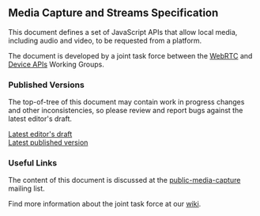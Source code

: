 ## Media Capture and Streams Specification

This document defines a set of JavaScript APIs that allow local
media, including audio and video, to be requested from a platform.

The document  is developed by a joint task force between the
[WebRTC](http://www.w3.org/2011/04/webrtc/) and
[Device APIs](http://www.w3.org/2009/dap/) Working Groups.

### Published Versions

The top-of-tree of this document may contain work in progress changes and other
inconsistencies, so please review and report bugs against the latest editor's
draft.

[Latest editor's draft](https://w3c.github.io/mediacapture-main/)  
[Latest published version](http://www.w3.org/TR/mediacapture-streams/)

### Useful Links

The content of this document is discussed at the
[public-media-capture](http://lists.w3.org/Archives/Public/public-media-capture/)
mailing list.

Find more information about the joint task force at our
[wiki](http://www.w3.org/wiki/Media_Capture#Mailing_lists).
